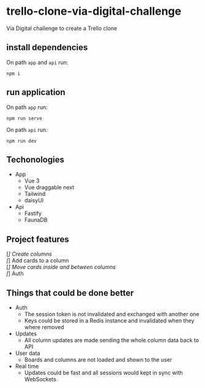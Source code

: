 # trello-clone-via-digital-challenge
Via Digital challenge to create a Trello clone

## install dependencies
On path ```app``` and ```api``` run:  
```shell
npm i
```

## run application
On path ```app``` run:  
```shell
npm run serve
```

On path ```api``` run:  
```shell
npm run dev
```

## Techonologies
* App
    - Vue 3
    - Vue draggable next
    - Tailwind
    - daisyUI
* Api
    - Fastify
    - FaunaDB

## Project features
[*] Create columns  
[*] Add cards to a column  
[*] Move cards inside and between columns  
[*] Auth

## Things that could be done better
* Auth
    - The session token is not invalidated and exchanged with another one
    - Keys could be stored in a Redis instance and invalidated when they where removed
* Updates
    - All column updates are made sending the whole column data back to API
* User data
    - Boards and columns are not loaded and shown to the user
* Real time
    - Updates could be fast and all sessions would kept in sync with WebSockets
